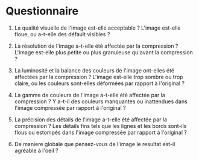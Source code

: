 # Questionnaire

1. La qualité visuelle de l'image est-elle acceptable ? L'image est-elle floue, ou a-t-elle des défault visibles ?

2. La résolution de l'image a-t-elle été affectée par la compression ? L'image est-elle plus petite ou plus granuleuse qu'avant la compression ?

3. La luminosité et la balance des couleurs de l'image ont-elles été affectées par la compression ? L'image est-elle trop sombre ou trop
   claire, ou les couleurs sont-elles déformées par rapport à l'original ?

4. La gamme de couleurs de l'image a-t-elle été affectée par la compression ? Y a-t-il des couleurs manquantes ou inattendues dans l'image compressée par rapport à l'original ?

5. La précision des détails de l'image a-t-elle été affectée par la compression ? Les détails fins tels que les lignes et les bords sont-ils flous ou estompés dans l'image compressée par rapport à l'original ?

6. De maniere globale que pensez-vous de l'image le resultat est-il agréable à l'oeil ?
